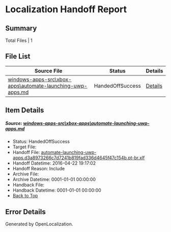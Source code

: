 # <a name='report-top'></a> Localization Handoff Report

## Summary
 Total Files | 1

## File List
 Source File | Status | Details 
 ----------- | ------ | ------- 
 [windows-apps-src\xbox-apps\automate-launching-uwp-apps.md](https://github.com/Microsoft/windows-apps/blob/adf2d16f9c208631f91fbcad19d1ea8087cd9cb5/windows-apps-src/xbox-apps/automate-launching-uwp-apps.md) | HandedOffSuccess | [Details](#ae2f80a915f4aed90c269c37a11d01a2f6c9849e3745)

## Item Details
##### <a name='ae2f80a915f4aed90c269c37a11d01a2f6c9849e3745'></a> Source: [windows-apps-src\xbox-apps\automate-launching-uwp-apps.md](https://github.com/Microsoft/windows-apps/blob/adf2d16f9c208631f91fbcad19d1ea8087cd9cb5/windows-apps-src/xbox-apps/automate-launching-uwp-apps.md)
* Status: HandedOffSuccess
* Target File: 
* Handoff File: [automate-launching-uwp-apps.d3a8973266c7d7241b819fad336d4645f47c154b.pt-br.xlf](https://github.com/Microsoft/WDG.handoff/blob/78cd30d6d9f5499c6814a13b809836d407e58038/ol-handoff/Microsoft/windows-apps.pt-br/master/automate-launching-uwp-apps.d3a8973266c7d7241b819fad336d4645f47c154b.pt-br.xlf)
* Handoff Datetime: 2016-04-22 19:17:02
* Handoff Reason: Include
* Archive File: 
* Archive Datetime: 0001-01-01 00:00:00
* Handback File: 
* Handback Datetime: 0001-01-01 00:00:00
* [Back to Top](#report-top)


## Error Details

Generated by OpenLocalization.
